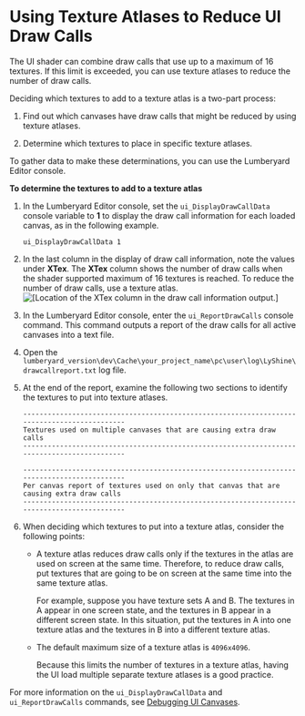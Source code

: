 # Using Texture Atlases to Reduce UI Draw Calls<a name="ui-editor-texture-atlases-using-texture-atlases-to-reduce-ui-draw-calls"></a>

The UI shader can combine draw calls that use up to a maximum of 16 textures\. If this limit is exceeded, you can use texture atlases to reduce the number of draw calls\.

Deciding which textures to add to a texture atlas is a two\-part process:

1. Find out which canvases have draw calls that might be reduced by using texture atlases\.

1. Determine which textures to place in specific texture atlases\.

To gather data to make these determinations, you can use the Lumberyard Editor console\.

**To determine the textures to add to a texture atlas**

1. In the Lumberyard Editor console, set the `ui_DisplayDrawCallData` console variable to **1** to display the draw call information for each loaded canvas, as in the following example\.

   ```
   ui_DisplayDrawCallData 1
   ```

1. In the last column in the display of draw call information, note the values under **XTex**\. The **XTex** column shows the number of draw calls when the shader supported maximum of 16 textures is reached\. To reduce the number of draw calls, use a texture atlas\.  
![\[Location of the XTex column in the draw call information output.\]](http://docs.aws.amazon.com/lumberyard/latest/userguide/images/ui-editor-texture-atlases-8.png)

1. In the Lumberyard Editor console, enter the `ui_ReportDrawCalls` console command\. This command outputs a report of the draw calls for all active canvases into a text file\.

1. Open the `lumberyard_version\dev\Cache\your_project_name\pc\user\log\LyShine\drawcallreport.txt` log file\.

1. At the end of the report, examine the following two sections to identify the textures to put into texture atlases\.

   ```
   --------------------------------------------------------------------------------------------
   Textures used on multiple canvases that are causing extra draw calls
   --------------------------------------------------------------------------------------------
   ```

   ```
   --------------------------------------------------------------------------------------------
   Per canvas report of textures used on only that canvas that are causing extra draw calls
   --------------------------------------------------------------------------------------------
   ```

1. When deciding which textures to put into a texture atlas, consider the following points:
   + A texture atlas reduces draw calls only if the textures in the atlas are used on screen at the same time\. Therefore, to reduce draw calls, put textures that are going to be on screen at the same time into the same texture atlas\.

     For example, suppose you have texture sets A and B\. The textures in A appear in one screen state, and the textures in B appear in a different screen state\. In this situation, put the textures in A into one texture atlas and the textures in B into a different texture atlas\.
   + The default maximum size of a texture atlas is `4096x4096`\.

     Because this limits the number of textures in a texture atlas, having the UI load multiple separate texture atlases is a good practice\.

For more information on the `ui_DisplayDrawCallData` and `ui_ReportDrawCalls` commands, see [Debugging UI Canvases](ui-editor-debugging-ui-canvases.md)\.